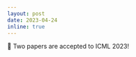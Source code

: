 ```yaml
---
layout: post
date: 2023-04-24
inline: true
---
```


:pushpin: Two papers are accepted to ICML 2023!
